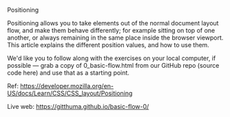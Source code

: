 Positioning

Positioning allows you to take elements out of the normal document layout flow, and make them behave differently; for example sitting on top of one another, or always remaining in the same place inside the browser viewport. This article explains the different position values, and how to use them.

We'd like you to follow along with the exercises on your local computer, if possible — grab a copy of 0_basic-flow.html from our GitHub repo (source code here) and use that as a starting point.

Ref: https://developer.mozilla.org/en-US/docs/Learn/CSS/CSS_layout/Positioning

Live web: https://gitthuma.github.io/basic-flow-0/

